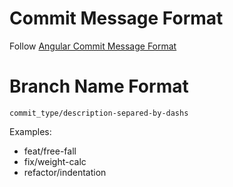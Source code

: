 # Commit Message Format

Follow [Angular Commit Message Format](https://github.com/angular/angular/blob/main/CONTRIBUTING.md#-commit-message-format)

# Branch Name Format

```
commit_type/description-separed-by-dashs
```

Examples:
 - feat/free-fall
 - fix/weight-calc
 - refactor/indentation
